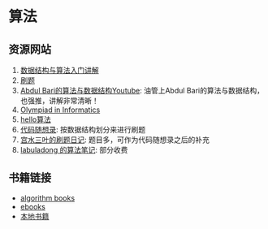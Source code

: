 # 算法

## 资源网站
1. [数据结构与算法入门讲解](https://www.hello-algo.com/)
2. [刷题](https://www.programmercarl.com/)
3. [Abdul Bari的算法与数据结构Youtube](https://www.youtube.com/watch?v=0IAPZzGSbME&list=PLDN4rrl48XKpZkf03iYFl-O29szjTrs_O): 油管上Abdul Bari的算法与数据结构，也强推，讲解非常清晰！
4. [Olympiad in Informatics](https://oi-wiki.org/)
5. [hello算法](https://www.hello-algo.com/)
6. [代码随想录](https://programmercarl.com/): 按数据结构划分来进行刷题
7. [宫水三叶的刷题日记](https://github.com/SharingSource/LogicStack-LeetCode/tree/main/LeetCode): 题目多，可作为代码随想录之后的补充
8. [labuladong 的算法笔记](https://labuladong.online/algo/home/): 部分收费


## 书籍链接
- [algorithm books](https://github.com/0bprashanthc/algorithm-books/tree/master)
- [ebooks](https://github.com/lancetw/ebook-1/tree/master)
- [本地书籍](../materials/algorithm/index.md)

